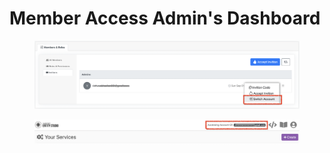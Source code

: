 # Member Access Admin's Dashboard

<figure><img src="../../../.gitbook/assets/image (64).png" alt=""><figcaption></figcaption></figure>



<figure><img src="../../../.gitbook/assets/image (65).png" alt=""><figcaption></figcaption></figure>
